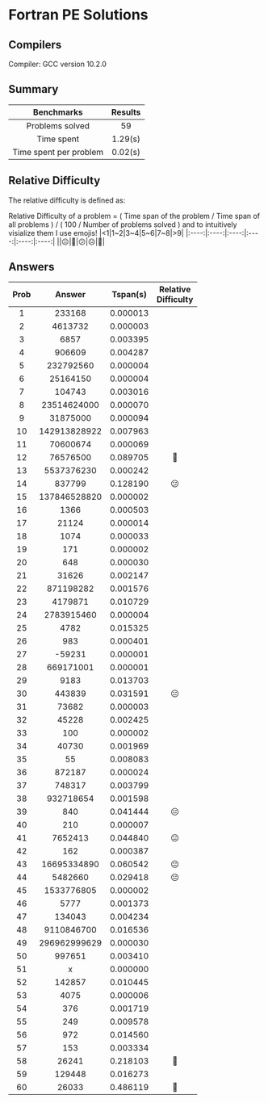 # Fortran PE Solutions

## Compilers

Compiler: GCC version 10.2.0

## Summary

|Benchmarks|Results|
|:----:|:----:|
|Problems solved|  59|
|Time spent|     1.29(s)|
|Time spent per problem|     0.02(s)|

## Relative Difficulty

The relative difficulty is defined as:

Relative Difficulty of a problem = ( Time span of the problem / Time span of all problems ) / ( 100 / Number of problems solved ) and to intuitively visialize them I use emojis!
|<1|1~2|3~4|5~6|7~8|>9|
|:----:|:----:|:----:|:----:|:----:|:----:|
||:neutral_face:|:slightly_frowning_face:|:confused:|:frowning_face:|:imp:|

## Answers

|Prob|Answer|Tspan(s)|Relative<br />Difficulty|
|:----:|:----:|:----:|:----:|
|     1|              233168|  0.000013|                                                  |
|     2|             4613732|  0.000003|                                                  |
|     3|                6857|  0.003395|                                                  |
|     4|              906609|  0.004287|                                                  |
|     5|           232792560|  0.000004|                                                  |
|     6|            25164150|  0.000004|                                                  |
|     7|              104743|  0.003016|                                                  |
|     8|         23514624000|  0.000070|                                                  |
|     9|            31875000|  0.000094|                                                  |
|    10|        142913828922|  0.007963|                                                  |
|    11|            70600674|  0.000069|                                                  |
|    12|            76576500|  0.089705|:slightly_frowning_face:                          |
|    13|          5537376230|  0.000242|                                                  |
|    14|              837799|  0.128190|:confused:                                        |
|    15|        137846528820|  0.000002|                                                  |
|    16|                1366|  0.000503|                                                  |
|    17|               21124|  0.000014|                                                  |
|    18|                1074|  0.000033|                                                  |
|    19|                 171|  0.000002|                                                  |
|    20|                 648|  0.000030|                                                  |
|    21|               31626|  0.002147|                                                  |
|    22|           871198282|  0.001576|                                                  |
|    23|             4179871|  0.010729|                                                  |
|    24|          2783915460|  0.000004|                                                  |
|    25|                4782|  0.015325|                                                  |
|    26|                 983|  0.000401|                                                  |
|    27|              -59231|  0.000001|                                                  |
|    28|           669171001|  0.000001|                                                  |
|    29|                9183|  0.013703|                                                  |
|    30|              443839|  0.031591|:neutral_face:                                    |
|    31|               73682|  0.000003|                                                  |
|    32|               45228|  0.002425|                                                  |
|    33|                 100|  0.000002|                                                  |
|    34|               40730|  0.001969|                                                  |
|    35|                  55|  0.008083|                                                  |
|    36|              872187|  0.000024|                                                  |
|    37|              748317|  0.003799|                                                  |
|    38|           932718654|  0.001598|                                                  |
|    39|                 840|  0.041444|:neutral_face:                                    |
|    40|                 210|  0.000007|                                                  |
|    41|             7652413|  0.044840|:neutral_face:                                    |
|    42|                 162|  0.000387|                                                  |
|    43|         16695334890|  0.060542|:neutral_face:                                    |
|    44|             5482660|  0.029418|:neutral_face:                                    |
|    45|          1533776805|  0.000002|                                                  |
|    46|                5777|  0.001373|                                                  |
|    47|              134043|  0.004234|                                                  |
|    48|          9110846700|  0.016536|                                                  |
|    49|        296962999629|  0.000030|                                                  |
|    50|              997651|  0.003410|                                                  |
|    51|                   x|  0.000000|                                                  |
|    52|              142857|  0.010445|                                                  |
|    53|                4075|  0.000006|                                                  |
|    54|                 376|  0.001719|                                                  |
|    55|                 249|  0.009578|                                                  |
|    56|                 972|  0.014560|                                                  |
|    57|                 153|  0.003334|                                                  |
|    58|               26241|  0.218103|:imp:                                             |
|    59|              129448|  0.016273|                                                  |
|    60|               26033|  0.486119|:imp:                                             |
